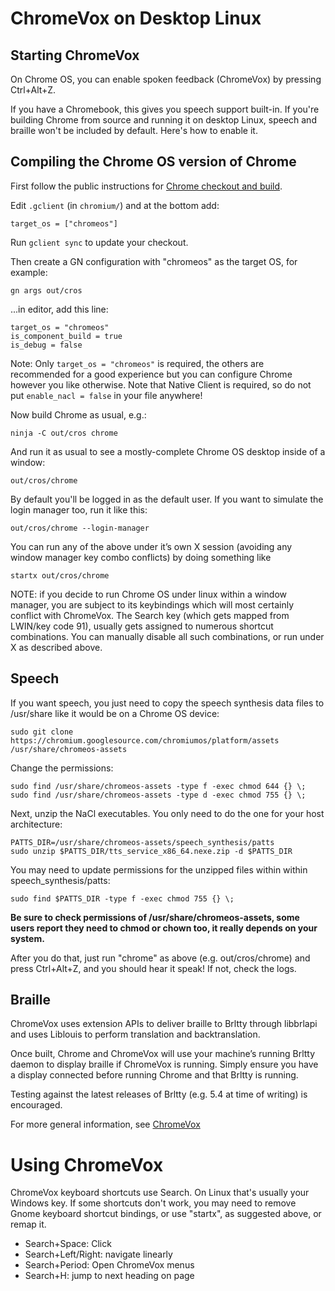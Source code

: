 # ChromeVox on Desktop Linux

## Starting ChromeVox

On Chrome OS, you can enable spoken feedback (ChromeVox) by pressing Ctrl+Alt+Z.

If you have a Chromebook, this gives you speech support built-in. If you're
building Chrome from source and running it on desktop Linux, speech and braille
won't be included by default. Here's how to enable it.

## Compiling the Chrome OS version of Chrome

First follow the public instructions for
[Chrome checkout and build](https://www.chromium.org/developers/how-tos/get-the-code).

Edit `.gclient` (in `chromium/`) and at the bottom add:

```
target_os = ["chromeos"]
```

Run `gclient sync` to update your checkout.

Then create a GN configuration with "chromeos" as the target OS, for example:

```
gn args out/cros
```

...in editor, add this line:

```
target_os = "chromeos"
is_component_build = true
is_debug = false
```

Note: Only ```target_os = "chromeos"``` is required, the others are recommended
for a good experience but you can configure Chrome however you like otherwise.
Note that Native Client is required, so do not put `enable_nacl = false` in
your file anywhere!

Now build Chrome as usual, e.g.:

```
ninja -C out/cros chrome
```

And run it as usual to see a mostly-complete Chrome OS desktop inside
of a window:

```
out/cros/chrome
```

By default you'll be logged in as the default user. If you want to
simulate the login manager too, run it like this:

```
out/cros/chrome --login-manager
```

You can run any of the above under it’s own X session (avoiding any window
manager key combo conflicts) by doing something like

```
startx out/cros/chrome
```

NOTE: if you decide to run Chrome OS under linux within a window manager, you
are subject to its keybindings which will most certainly conflict with
ChromeVox. The Search key (which gets mapped from LWIN/key code 91), usually
gets assigned to numerous shortcut combinations. You can manually disable all
such combinations, or run under X as described above.

## Speech

If you want speech, you just need to copy the speech synthesis data files to
/usr/share like it would be on a Chrome OS device:

```
sudo git clone https://chromium.googlesource.com/chromiumos/platform/assets /usr/share/chromeos-assets
```

Change the permissions:

```
sudo find /usr/share/chromeos-assets -type f -exec chmod 644 {} \;
sudo find /usr/share/chromeos-assets -type d -exec chmod 755 {} \;
```

Next, unzip the NaCl executables. You only need to do the one for your host
architecture:

```
PATTS_DIR=/usr/share/chromeos-assets/speech_synthesis/patts
sudo unzip $PATTS_DIR/tts_service_x86_64.nexe.zip -d $PATTS_DIR
```

You may need to update permissions for the unzipped files within within
speech_synthesis/patts:

```
sudo find $PATTS_DIR -type f -exec chmod 755 {} \;
```

**Be sure to check permissions of /usr/share/chromeos-assets, some users report
they need to chmod or chown too, it really depends on your system.**

After you do that, just run "chrome" as above (e.g. out/cros/chrome) and press
Ctrl+Alt+Z, and you should hear it speak! If not, check the logs.

## Braille

ChromeVox uses extension APIs to deliver braille to Brltty through libbrlapi
and uses Liblouis to perform translation and backtranslation.

Once built, Chrome and ChromeVox will use your machine’s running Brltty
daemon to display braille if ChromeVox is running. Simply ensure you have a
display connected before running Chrome and that Brltty is running.

Testing against the latest releases of Brltty (e.g. 5.4 at time of writing) is
encouraged.

For more general information, see [ChromeVox](chromevox.md)

# Using ChromeVox

ChromeVox keyboard shortcuts use Search. On Linux that's usually your Windows
key. If some shortcuts don't work, you may need to remove Gnome keyboard
shortcut bindings, or use "startx", as suggested above, or remap it.

* Search+Space: Click
* Search+Left/Right: navigate linearly
* Search+Period: Open ChromeVox menus
* Search+H: jump to next heading on page
